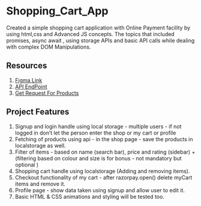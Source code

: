 # **Shopping_Cart_App**

Created a simple shopping cart application with Online Payment facility by using html,css and Advanced JS concepts. The topics that included promises, async await , using storage APIs and basic API calls while dealing with complex DOM Manipulations.


## Resources
1. [Figma Link](https://www.figma.com/file/0LzO7mD7G9JDYXbaOK8wuI/Shopping-Cart-Contest?node-id=0%3A1&t=YOclG9pB48jKYKMl-1)
2. [API EndPoint](https://fakestoreapi.com/)
3. [Get Request For Products](https://fakestoreapi.com/products)

## Project Features

1. Signup and login handle using local storage - multiple users - if not logged in don’t let the person enter the shop or my cart or profile
2. Fetching of products using api - in the shop page - save the products in localstorage as well.
3. Filter of items - based on name (search bar), price and rating (sidebar) + (filtering based on colour and size is for bonus - not mandatory but optional )
4. Shopping cart handle using localstorage (Adding and removing items).
5. Checkout functionality of my cart - after razorpay.open() delete myCart items and remove it.
6. Profile page - show data taken using signup and allow user to edit it.
7. Basic HTML & CSS animations and styling will be tested too.
